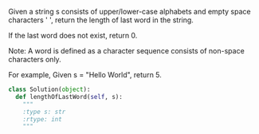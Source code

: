 Given a string s consists of upper/lower-case alphabets and empty space characters ' ', return the length of last word in the string.

If the last word does not exist, return 0.

Note: A word is defined as a character sequence consists of non-space characters only.


For example,
Given s = "Hello World",
return 5.



```python
class Solution(object):
  def lengthOfLastWord(self, s):
    """
    :type s: str
    :rtype: int
    """
```
